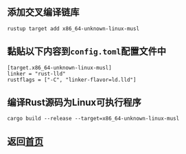 ## 添加交叉编译链库
    rustup target add x86_64-unknown-linux-musl
## 黏贴以下内容到`config.toml`配置文件中
    [target.x86_64-unknown-linux-musl]
    linker = "rust-lld"
    rustflags = ["-C", "linker-flavor=ld.lld"]
## 编译Rust源码为Linux可执行程序
    cargo build --release --target=x86_64-unknown-linux-musl

## 返回[首页](https://github.com/zjwztttt/CompleteTutorial/blob/main/Rust%E5%AE%89%E8%A3%85%E4%B8%8E%E4%BD%BF%E7%94%A8.md)
